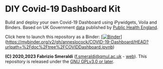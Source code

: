 # DIY Covid-19 Dashboard Kit

Build and deploy your own Covid-19 Dashboard using iPywidgets, Voila and Binders. Based on UK Government [data](https://coronavirus.data.gov.uk/) published by [Public Health England](https://www.gov.uk/government/organisations/public-health-england).

Click here to launch this repository as a Binder: [[![Binder](https://mybinder.org/badge_logo.svg)](https://mybinder.org/v2/gh/anneslocock/COVID-19-Dashboard/master)](https://mybinder.org/v2/gh/anneslocock/COVID-19-Dashboard/HEAD?urlpath=%2Fdoc%2Ftree%2FCOVIDDashboard.ipynb)

**(C) 2020,2023 Fabrizio Smeraldi** ([f.smeraldi@qmul.ac.uk](mailto:f.smeraldi@qmul.ac.uk) - [web](http://www.eecs.qmul.ac.uk/~fabri/)). This repository is released under the [GNU GPLv3.0 or later](https://www.gnu.org/licenses/).
